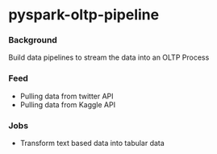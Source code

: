 # pyspark-oltp-pipeline
### Background
Build data pipelines to stream the data into an OLTP Process

### Feed
- Pulling data from twitter API
- Pulling data from Kaggle API

### Jobs

- Transform text based data into tabular data